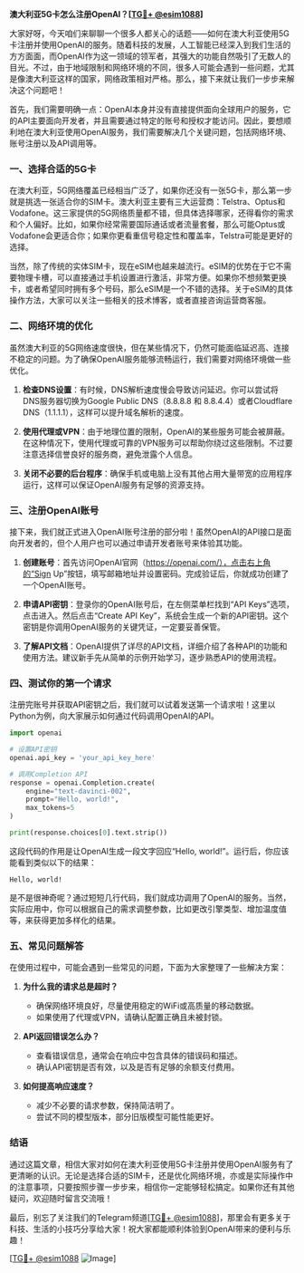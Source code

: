 **澳大利亚5G卡怎么注册OpenAI？[[TG💪+ @esim1088](https://t.me/s/esim1088)]**

大家好呀，今天咱们来聊聊一个很多人都关心的话题——如何在澳大利亚使用5G卡注册并使用OpenAI的服务。随着科技的发展，人工智能已经深入到我们生活的方方面面，而OpenAI作为这一领域的领军者，其强大的功能自然吸引了无数人的目光。不过，由于地域限制和网络环境的不同，很多人可能会遇到一些问题，尤其是像澳大利亚这样的国家，网络政策相对严格。那么，接下来就让我们一步步来解决这个问题吧！

首先，我们需要明确一点：OpenAI本身并没有直接提供面向全球用户的服务，它的API主要面向开发者，并且需要通过特定的账号和授权才能访问。因此，要想顺利地在澳大利亚使用OpenAI服务，我们需要解决几个关键问题，包括网络环境、账号注册以及API调用等。

### **一、选择合适的5G卡**

在澳大利亚，5G网络覆盖已经相当广泛了，如果你还没有一张5G卡，那么第一步就是挑选一张适合你的SIM卡。澳大利亚主要有三大运营商：Telstra、Optus和Vodafone。这三家提供的5G网络质量都不错，但具体选择哪家，还得看你的需求和个人偏好。比如，如果你经常需要国际通话或者流量套餐，那么可能Optus或Vodafone会更适合你；如果你更看重信号稳定性和覆盖率，Telstra可能是更好的选择。

当然，除了传统的实体SIM卡，现在eSIM也越来越流行。eSIM的优势在于它不需要物理卡槽，可以直接通过手机设置进行激活，非常方便。如果你不想频繁更换卡，或者希望同时拥有多个号码，那么eSIM是一个不错的选择。关于eSIM的具体操作方法，大家可以关注一些相关的技术博客，或者直接咨询运营商客服。

### **二、网络环境的优化**

虽然澳大利亚的5G网络速度很快，但在某些情况下，仍然可能面临延迟高、连接不稳定的问题。为了确保OpenAI服务能够流畅运行，我们需要对网络环境做一些优化。

1. **检查DNS设置**：有时候，DNS解析速度慢会导致访问延迟。你可以尝试将DNS服务器切换为Google Public DNS（8.8.8.8 和 8.8.4.4）或者Cloudflare DNS（1.1.1.1），这样可以提升域名解析的速度。
   
2. **使用代理或VPN**：由于地理位置的限制，OpenAI的某些服务可能会被屏蔽。在这种情况下，使用代理或可靠的VPN服务可以帮助你绕过这些限制。不过要注意选择信誉良好的服务商，避免泄露个人信息。

3. **关闭不必要的后台程序**：确保手机或电脑上没有其他占用大量带宽的应用程序运行，这样可以保证OpenAI服务有足够的资源支持。

### **三、注册OpenAI账号**

接下来，我们就正式进入OpenAI账号注册的部分啦！虽然OpenAI的API接口是面向开发者的，但个人用户也可以通过申请开发者账号来体验其功能。

1. **创建账号**：首先访问OpenAI官网（https://openai.com/），点击右上角的“Sign Up”按钮，填写邮箱地址并设置密码。完成验证后，你就成功创建了一个OpenAI账号。

2. **申请API密钥**：登录你的OpenAI账号后，在左侧菜单栏找到“API Keys”选项，点击进入。然后点击“Create API Key”，系统会生成一个新的API密钥。这个密钥是你调用OpenAI服务的关键凭证，一定要妥善保管。

3. **了解API文档**：OpenAI提供了详尽的API文档，详细介绍了各种API的功能和使用方法。建议新手先从简单的示例开始学习，逐步熟悉API的使用流程。

### **四、测试你的第一个请求**

注册完账号并获取API密钥之后，我们就可以试着发送第一个请求啦！这里以Python为例，向大家展示如何通过代码调用OpenAI的API。

```python
import openai

# 设置API密钥
openai.api_key = 'your_api_key_here'

# 调用Completion API
response = openai.Completion.create(
    engine="text-davinci-002",
    prompt="Hello, world!",
    max_tokens=5
)

print(response.choices[0].text.strip())
```

这段代码的作用是让OpenAI生成一段文字回应“Hello, world!”。运行后，你应该能看到类似以下的结果：

```
Hello, world!
```

是不是很神奇呢？通过短短几行代码，我们就成功调用了OpenAI的服务。当然，实际应用中，你可以根据自己的需求调整参数，比如更改引擎类型、增加温度值等，来获得更加多样化的结果。

### **五、常见问题解答**

在使用过程中，可能会遇到一些常见的问题，下面为大家整理了一些解决方案：

1. **为什么我的请求总是超时？**
   - 确保网络环境良好，尽量使用稳定的WiFi或高质量的移动数据。
   - 如果使用了代理或VPN，请确认配置正确且未被封锁。

2. **API返回错误怎么办？**
   - 查看错误信息，通常会在响应中包含具体的错误码和描述。
   - 确认API密钥是否有效，以及是否有足够的余额支付费用。

3. **如何提高响应速度？**
   - 减少不必要的请求参数，保持简洁明了。
   - 尝试不同的模型版本，部分旧版模型可能性能更好。

### **结语**

通过这篇文章，相信大家对如何在澳大利亚使用5G卡注册并使用OpenAI服务有了更清晰的认识。无论是选择合适的SIM卡，还是优化网络环境，亦或是实际操作中的注意事项，只要按照步骤一步步来，相信你一定能够轻松搞定。如果你还有其他疑问，欢迎随时留言交流哦！

最后，别忘了关注我们的Telegram频道[[TG💪+ @esim1088](https://t.me/s/esim1088)]，那里会有更多关于科技、生活的小技巧分享给大家！祝大家都能顺利体验到OpenAI带来的便利与乐趣！

[[TG💪+ @esim1088](https://t.me/s/esim1088) ![Image](https://i.postimg.cc/4NQfJmqS/Snipaste-2025-05-13-00-14-12.png)]